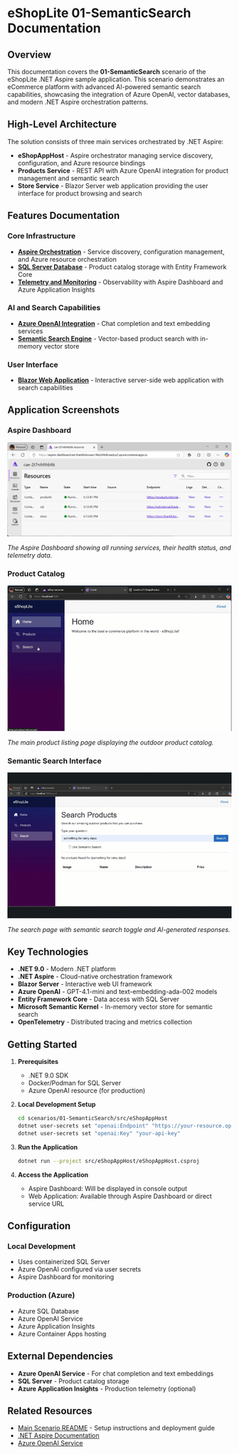 # eShopLite 01-SemanticSearch Documentation

## Overview

This documentation covers the **01-SemanticSearch** scenario of the eShopLite .NET Aspire sample application. This scenario demonstrates an eCommerce platform with advanced AI-powered semantic search capabilities, showcasing the integration of Azure OpenAI, vector databases, and modern .NET Aspire orchestration patterns.

## High-Level Architecture

The solution consists of three main services orchestrated by .NET Aspire:

- **eShopAppHost** - Aspire orchestrator managing service discovery, configuration, and Azure resource bindings
- **Products Service** - REST API with Azure OpenAI integration for product management and semantic search
- **Store Service** - Blazor Server web application providing the user interface for product browsing and search

## Features Documentation

### Core Infrastructure
- [**Aspire Orchestration**](./aspire-orchestration.md) - Service discovery, configuration management, and Azure resource orchestration
- [**SQL Server Database**](./sql-server-database.md) - Product catalog storage with Entity Framework Core
- [**Telemetry and Monitoring**](./telemetry-monitoring.md) - Observability with Aspire Dashboard and Azure Application Insights

### AI and Search Capabilities  
- [**Azure OpenAI Integration**](./azure-openai-integration.md) - Chat completion and text embedding services
- [**Semantic Search Engine**](./semantic-search-engine.md) - Vector-based product search with in-memory vector store

### User Interface
- [**Blazor Web Application**](./blazor-web-application.md) - Interactive server-side web application with search capabilities

## Application Screenshots

### Aspire Dashboard
![Aspire Dashboard](./images/dashboard.jpg)

*The Aspire Dashboard showing all running services, their health status, and telemetry data.*

### Product Catalog
![Product Catalog](./images/products.jpg)

*The main product listing page displaying the outdoor product catalog.*

### Semantic Search Interface
![Semantic Search](./images/search.jpg)

*The search page with semantic search toggle and AI-generated responses.*

## Key Technologies

- **.NET 9.0** - Modern .NET platform
- **.NET Aspire** - Cloud-native orchestration framework
- **Blazor Server** - Interactive web UI framework
- **Azure OpenAI** - GPT-4.1-mini and text-embedding-ada-002 models
- **Entity Framework Core** - Data access with SQL Server
- **Microsoft Semantic Kernel** - In-memory vector store for semantic search
- **OpenTelemetry** - Distributed tracing and metrics collection

## Getting Started

1. **Prerequisites**
   - .NET 9.0 SDK
   - Docker/Podman for SQL Server
   - Azure OpenAI resource (for production)

2. **Local Development Setup**
   ```bash
   cd scenarios/01-SemanticSearch/src/eShopAppHost
   dotnet user-secrets set "openai:Endpoint" "https://your-resource.openai.azure.com/"
   dotnet user-secrets set "openai:Key" "your-api-key"
   ```

3. **Run the Application**
   ```bash
   dotnet run --project src/eShopAppHost/eShopAppHost.csproj
   ```

4. **Access the Application**
   - Aspire Dashboard: Will be displayed in console output
   - Web Application: Available through Aspire Dashboard or direct service URL

## Configuration

### Local Development
- Uses containerized SQL Server
- Azure OpenAI configured via user secrets
- Aspire Dashboard for monitoring

### Production (Azure)
- Azure SQL Database
- Azure OpenAI Service
- Azure Application Insights
- Azure Container Apps hosting

## External Dependencies

- **Azure OpenAI Service** - For chat completion and text embeddings
- **SQL Server** - Product catalog storage
- **Azure Application Insights** - Production telemetry (optional)

## Related Resources

- [Main Scenario README](../README.md) - Setup instructions and deployment guide
- [.NET Aspire Documentation](https://learn.microsoft.com/en-us/dotnet/aspire/)
- [Azure OpenAI Service](https://azure.microsoft.com/en-us/products/ai-services/openai-service)